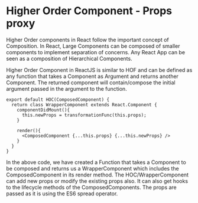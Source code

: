 # Higher Order Component - Props proxy

Higher Order components in React follow the important concept of Composition. In React, Large Components can be composed of smaller components to implement separation of concerns. Any React App can be seen as a composition of Hierarchical Components.

Higher Order Component in ReactJS is similar to HOF and can be defined as any function that takes a Component as Argument and returns another Component. The returned component will contain/compose the initial argument passed in the argument to the function.

```
export default HOC(ComposedComponent) {
  return class WrapperComponent extends React.Component {
    componentDidMount(){
      this.newProps = transformationFunc(this.props);
    }
    
    render(){
      <ComposedComponent {...this.props} {...this.newProps} />
    }
  }
}
```

In the above code, we have created a Function that takes a Component to be composed and returns us a WrapperComponent which includes the ComposedComponent in its render method. The HOC/WrapperComponent can add new props or modify the existing props also. It can also get hooks to the lifecycle methods of the ComposedComponents. The props are passed as it is using the ES6 spread operator.
